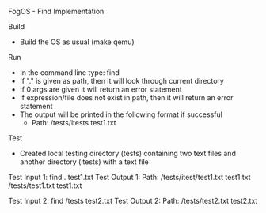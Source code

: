 FogOS - Find Implementation

Build
- Build the OS as usual (make qemu)

Run
- In the command line type: find <path> <expression>
- If "." is given as path, then it will look through current directory
- If 0 args are given it will return an error statement
- If expression/file does not exist in path, then it will return an error statement
- The output will be printed in the following format if successful
	- Path: /tests/itests test1.txt

Test
- Created local testing directory (tests) containing two text files and another directory (itests) with a text file

Test Input 1: find . test1.txt
Test Output 1: Path: /tests/itest/test1.txt test1.txt				/tests/test1.txt test1.txt

Test Input 2: find /tests test2.txt
Test Output 2: Path: /tests/test2.txt test2.txt


